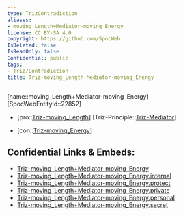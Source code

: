 ```yaml
---
type: TrizContradiction
aliases:
- moving_Length+Mediator-moving_Energy
license: CC BY-SA 4.0
copyright: https://github.com/SpocWeb
IsDeleted: false
IsReadOnly: false
Confidential: public
tags: 
- Triz/Contradiction
title: Triz-moving_Length+Mediator-moving_Energy
---
```

[name::moving_Length+Mediator-moving_Energy]
[SpocWebEntityId::22852]
+ [pro::[Triz-moving_Length](tech/Triz/Parameter/Triz-moving_Length.md)]
[Triz-Principle::[Triz-Mediator](tech/Triz/Principle/Triz-Mediator.md)]
- [con::[Triz-moving_Energy](tech/Triz/Parameter/Triz-moving_Energy.md)]



## Confidential Links & Embeds: 
- [Triz-moving_Length+Mediator-moving_Energy](../../../../_public/tech/Triz/Contradict/Triz-moving_Length+Mediator-moving_Energy.md) 
- [Triz-moving_Length+Mediator-moving_Energy.internal](../../../../_internal/tech/Triz/Contradict/Triz-moving_Length+Mediator-moving_Energy.internal.md) 
- [Triz-moving_Length+Mediator-moving_Energy.protect](../../../../_protect/tech/Triz/Contradict/Triz-moving_Length+Mediator-moving_Energy.protect.md) 
- [Triz-moving_Length+Mediator-moving_Energy.private](../../../../_private/tech/Triz/Contradict/Triz-moving_Length+Mediator-moving_Energy.private.md) 
- [Triz-moving_Length+Mediator-moving_Energy.personal](../../../../_personal/tech/Triz/Contradict/Triz-moving_Length+Mediator-moving_Energy.personal.md) 
- [Triz-moving_Length+Mediator-moving_Energy.secret](../../../../_secret/tech/Triz/Contradict/Triz-moving_Length+Mediator-moving_Energy.secret.md) 
